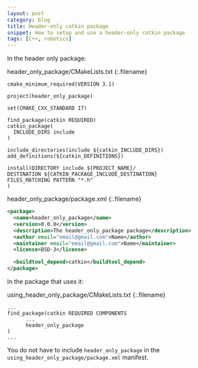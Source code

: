 ```yaml
---
layout: post
category: blog
title: Header-only catkin package
snippet: How to setup and use a header-only catkin package
tags: [C++, robotics]
---
```


In the header only package:

header_only_package/CMakeLists.txt
{:.filename}
```
cmake_minimum_required(VERSION 3.1)

project(header_only_package)

set(CMAKE_CXX_STANDARD 17)

find_package(catkin REQUIRED)
catkin_package(
  INCLUDE_DIRS include
)

include_directories(include ${catkin_INCLUDE_DIRS})
add_definitions(${catkin_DEFINITIONS})

install(DIRECTORY include ${PROJECT_NAME}/
DESTINATION ${CATKIN_PACKAGE_INCLUDE_DESTINATION}
FILES_MATCHING PATTERN "*.h"
)

```

header_only_package/package.xml
{:.filename}
``` xml
<package>
  <name>header_only_package</name>
  <version>0.0.0</version>
  <description>The header_only_package package</description>
  <author email="email@gmail.com">Name</author>
  <maintainer email="email@gmail.com">Name</maintainer>
  <license>BSD-3</license>

  <buildtool_depend>catkin</buildtool_depend>
</package>

```


In the package that uses it:

using_header_only_package/CMakeLists.txt
{:.filename}
```
...
find_package(catkin REQUIRED COMPONENTS
      ...
      header_only_package
)
...
```

You do not have to include `header_only_package` in the `using_header_only_package/package.xml` manifest.
